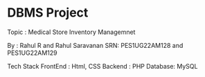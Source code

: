 # DBMS Project 
Topic : Medical Store Inventory Managemnet 

By : Rahul R and Rahul Saravanan
SRN: PES1UG22AM128 and PES1UG22AM129

Tech Stack 
FrontEnd : Html, CSS
Backend : PHP 
Database: MySQL
